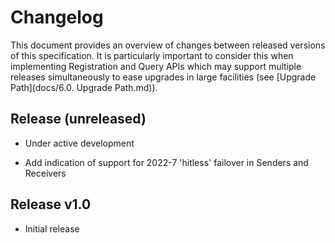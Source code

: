 # Changelog
This document provides an overview of changes between released versions of this specification. It is particularly important to consider this when implementing Registration and Query APIs which may support multiple releases simultaneously to ease upgrades in large facilities (see [Upgrade Path](docs/6.0. Upgrade Path.md)).

## Release (unreleased)
* Under active development

* Add indication of support for 2022-7 'hitless' failover in Senders and Receivers

## Release v1.0
* Initial release
